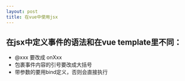 ```yaml
---
layout: post
title: 在vue中使用jsx
---
```


## 在jsx中定义事件的语法和在vue template里不同：
- @xxx 要改成 onXxx
- 包裹事件内容的引号要改成大括号
- 带参数的要用bind定义，否则会直接执行

